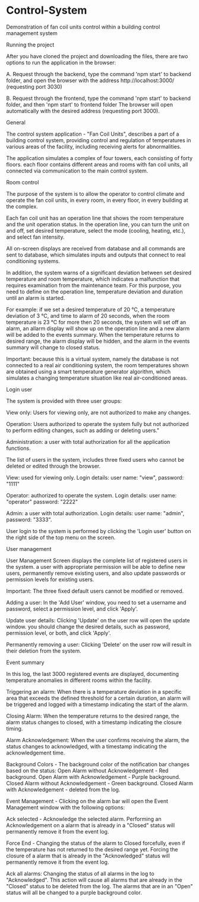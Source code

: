 # Control-System
Demonstration of fan coil units control within a building control management system

Running the project 

After you have cloned the project and downloading the files, there are two options to run the application in the browser:

A. Request through the backend, type the command 'npm start' to backend folder, and open the browser with the address 
http://localhost:3000/ (requesting port 3030)

B. Request through the frontend, type the command 'npm start' to backend folder, and then 'npm start' to frontend folder 
The browser will open automatically with the desired address (requesting port 3000).

General

The control system application - "Fan Coil Units", describes a part of a building control system, providing control and regulation 
of temperatures in various areas of the facility, including receiving alerts for abnormalities.

The application simulates a complex of four towers, each consisting of forty floors. each floor contains different areas and rooms 
with fan coil units, all connected via communication to the main control system.


Room control

The purpose of the system is to allow the operator to control climate and operate the fan coil units, in every room, in every floor, 
in every building at the complex.

Each fan coil unit has an operation line that shows the room temperature and the unit operation status. In the operation line, 
you can turn the unit on and off, set desired temperature, select the mode (cooling, heating, etc.), and select fan intensity.

All on-screen displays are received from database and all commands are sent to database, which simulates inputs and outputs 
that connect to real conditioning systems.

In addition, the system warns of a significant deviation between set desired temperature and room temperature, which indicates 
a malfunction that requires examination from the maintenance team. For this purpose, you need to define on the operation line, 
temperature deviation and duration until an alarm is started.

For example: if we set a desired temperature of 20 ℃, a temperature deviation of 3 ℃, and time to alarm of 20 seconds, 
when the room temperature is 23 ℃ for more then 20 seconds, the system will set off an alarm, an allarm display will show up 
on the operation line and a new alarm will be added to the events summary. When the temperature returns to desired range, 
the alarm display will be hidden, and the alarm in the events summary will change to closed status.

Important: because this is a virtual system, namely the database is not connected to a real air conditioning system, 
the room temperatures shown are obtained using a smart temperature generator algorithm, which simulates a changing temperature situation 
like real air-conditioned areas.


Login user

The system is provided with three user groups:

View only: Users for viewing only, are not authorized to make any changes.

Operation: Users authorized to operate the system fully but not authorized to perform editing changes, such as adding or deleting users."

Administration: a user with total authorization for all the application functions.

The list of users in the system, includes three fixed users who cannot be deleted or edited through the browser.

View: used for viewing only.
Login details: user name: "view", password: "1111"

Operator: authorized to operate the system.
Login details: user name: "operator" password: "2222"

Admin: a user with total authorization.
Login details: user name: "admin", password: "3333".

User login to the system is performed by clicking the 'Login user' button on the right side of the top menu on the screen.


User management

User Management Screen displays the complete list of registered users in the system. 
a user with appropriate permission will be able to define new users, permanently remove existing users, 
and also update passwords or permission levels for existing users.

Important: The three fixed default users cannot be modified or removed.

Adding a user: In the 'Add User' window, you need to set a username and password, select a permission level, and click 'Apply'.

Update user details: Clicking 'Update' on the user row will open the update window. you should change the desired details, 
such as password, permission level, or both, and click 'Apply'.

Permanently removing a user: Clicking 'Delete' on the user row will result in their deletion from the system.


Event summary

In this log, the last 3000 registered events are displayed, documenting temperature anomalies in different rooms within the facility.

Triggering an alarm: When there is a temperature deviation in a specific area that exceeds the defined threshold for a certain duration, 
an alarm will be triggered and logged with a timestamp indicating the start of the alarm.

Closing Alarm: When the temperature returns to the desired range, the alarm status changes to closed, 
with a timestamp indicating the closure timing.

Alarm Acknowledgement: When the user confirms receiving the alarm, the status changes to acknowledged, 
with a timestamp indicating the acknowledgement time.

Background Colors - The background color of the notification bar changes based on the status:
Open Alarm without Acknowledgement - Red background.
Open Alarm with Acknowledgement - Purple background.
Closed Alarm without Acknowledgement - Green background.
Closed Alarm with Acknowledgement - deleted from the log.

Event Management - Clicking on the alarm bar will open the Event Management window with the following options:

Ack selected - Acknowledge the selected alarm. Performing an Acknowledgement on a alarm that is already in a "Closed" status 
will permanently remove it from the event log.

Force End - Changing the status of the alarm to Closed forcefully, even if the temperature has not returned to the desired range yet. 
Forcing the closure of a alarm that is already in the "Acknowledged" status will permanently remove it from the event log.

Ack all alarms: Changing the status of all alarms in the log to "Acknowledged". This action will cause all alarms that are already 
in the "Closed" status to be deleted from the log. The alarms that are in an "Open" status will all be changed to a purple background color.


